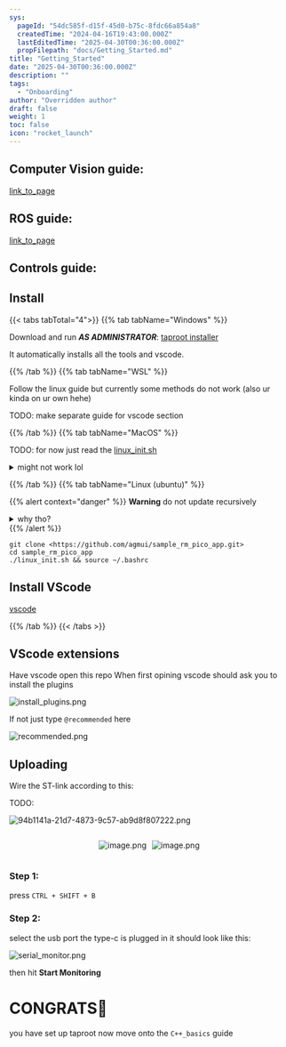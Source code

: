 ```yaml
---
sys:
  pageId: "54dc585f-d15f-45d0-b75c-8fdc66a854a8"
  createdTime: "2024-04-16T19:43:00.000Z"
  lastEditedTime: "2025-04-30T00:36:00.000Z"
  propFilepath: "docs/Getting_Started.md"
title: "Getting_Started"
date: "2025-04-30T00:36:00.000Z"
description: ""
tags:
  - "Onboarding"
author: "Overridden author"
draft: false
weight: 1
toc: false
icon: "rocket_launch"
---
```


## Computer Vision guide:

[link_to_page](86d45bc0-388b-4d26-8848-44f255f73d0e)

## ROS guide:

[link_to_page](3c76c1de-ec8f-46d6-8b0a-294005edc2d5)

## Controls guide:

## Install

{{< tabs tabTotal="4">}}
{{% tab tabName="Windows" %}}

Download and run _**AS ADMINISTRATOR**_: [taproot installer](https://github.com/Thornbots/TeachingFreshies/releases/tag/1.0)

It automatically installs all the tools and vscode.

{{% /tab %}}
{{% tab tabName="WSL" %}}

Follow the linux guide but currently some methods do not work (also ur kinda on ur own hehe)

TODO: make separate guide for vscode section

{{% /tab %}}
{{% tab tabName="MacOS" %}}

TODO: for now just read the [linux_init.sh](https://github.com/agmui/sample_rm_pico_app/blob/main/linux_init.sh)

<details>
<summary>might not work lol</summary>

`brew install libusb pkg-config`

Next install: [vscode](https://code.visualstudio.com/Download)

</details>

{{% /tab %}}
{{% tab tabName="Linux (ubuntu)" %}}

{{% alert context="danger" %}}
**Warning** do not update recursively
<details>
<summary>why tho?</summary>
There are some submodules that may go on for a while (like tinyusb) and I highly
recommend you don't need to get them.
If you want to see what submodules I update just look in `linux_init.sh`
</details>
{{% /alert %}}

```shell
git clone <https://github.com/agmui/sample_rm_pico_app.git>
cd sample_rm_pico_app
./linux_init.sh && source ~/.bashrc
```

## Install VScode

[vscode](https://code.visualstudio.com/Download)

{{% /tab %}}
{{< /tabs >}}

## VScode extensions

Have vscode open this repo
When first opining vscode should ask you to install the plugins

![install_plugins.png](https://prod-files-secure.s3.us-west-2.amazonaws.com/d518164a-d88e-44d1-a4ee-3adb3bd8bce0/89bd30f0-1825-4e77-867b-0a41ce370880/install_plugins.png?X-Amz-Algorithm=AWS4-HMAC-SHA256&X-Amz-Content-Sha256=UNSIGNED-PAYLOAD&X-Amz-Credential=ASIAZI2LB466V62PXQ4K%2F20250815%2Fus-west-2%2Fs3%2Faws4_request&X-Amz-Date=20250815T230852Z&X-Amz-Expires=3600&X-Amz-Security-Token=IQoJb3JpZ2luX2VjEB4aCXVzLXdlc3QtMiJIMEYCIQCTAX30uIzPoj4g28iTYXb6nUyG9tjbC0hVUrf%2FrEfemgIhALerCTfpG1ZVlYgvOiPHXaA0dqeLtqTgdh2uaoODzvEDKv8DCGcQABoMNjM3NDIzMTgzODA1IgxoKH3NhFiXqUUY4rcq3AOzP5%2FmXzCWIuAFD49NC0UxtY8rPCJ4ci%2BnYJCGJFo0XznNaHSQulLOs3nJmG1y8hcm1X1EwYy1SKMshBdmfYvwzcdu2Q6MOlPPk4UqqVjaKVvkpXuWgCLiyTMsaZJeOMmyrWqG45%2FKtNGJPRrFk6p8HdAfDgVr2MPZ9YnW5wHn%2BpBfRx02tzLEEWNj7vWxl4Z0rzNOSFDiKrgJQh3MURMdjAt5SIMHsCqSThxOf5lHKFXrhs0Af59lel8bse80VcEsLcXyPmNeCV3CkZF5Oc2p1z%2FUuumGNW1ewieTsIWT0BRErBmWi3Pa11teBN5YizKNBgnVxh24RO1DjoD9e3GFK7oRVnzC%2F2vinrQ94mJdQ9la92k7He356HpKewg5hmsQp0mvixIndW53orShs4o1%2F0qGzKmuRPNrI8VOfiYO2WocYVYyWbKhBBa2Eh7LdZQeaw3vUsCYQ%2BW9H8TOkxvRDuV3eVj4D5BrVaOlkfXR0beOQzLRPY2KqfYFUbxcumt3JlTcNvtjCTG1N6Mo%2FFq8a2XjiLy%2F3zP5R8IVCcE60T77w7aNKSSxAZClQkuK3E3EVLmFoKhI9BaaKArfx20pQLjFTFdTMF%2FCjPuOaIrlo%2FWL0neYbOKr5H8x6TDX2P7EBjqkAX0puApCTS7VX96lImycUPeQ%2FrlJ%2B8I6kczTfrAajo%2FCdMYyMuL8P9YpHj6BmX7zUAZbrAxU5aVFo9R6GvmJS%2F8QPtkAXwDYEEFeX6EF2Z9nCgLIpcuYRE%2BUNaAXj2XlfFZUE%2F3wzLL6XKXAzjhvqqzgHYV8gyOxoKYXRilNmTQ4aTtBpF%2FTZ2L26YkZrWzeb%2FuB55QdaUjZuofBVL%2BLw4AQ0sDI&X-Amz-Signature=019afe0854b4a909049f1de02f086de2671696a852085b83ed256367e2c36579&X-Amz-SignedHeaders=host&x-amz-checksum-mode=ENABLED&x-id=GetObject)

If not just type `@recommended` here  

![recommended.png](https://prod-files-secure.s3.us-west-2.amazonaws.com/d518164a-d88e-44d1-a4ee-3adb3bd8bce0/61e661e9-5d85-4dfc-be0d-8d2097a5e793/recommended.png?X-Amz-Algorithm=AWS4-HMAC-SHA256&X-Amz-Content-Sha256=UNSIGNED-PAYLOAD&X-Amz-Credential=ASIAZI2LB466V62PXQ4K%2F20250815%2Fus-west-2%2Fs3%2Faws4_request&X-Amz-Date=20250815T230852Z&X-Amz-Expires=3600&X-Amz-Security-Token=IQoJb3JpZ2luX2VjEB4aCXVzLXdlc3QtMiJIMEYCIQCTAX30uIzPoj4g28iTYXb6nUyG9tjbC0hVUrf%2FrEfemgIhALerCTfpG1ZVlYgvOiPHXaA0dqeLtqTgdh2uaoODzvEDKv8DCGcQABoMNjM3NDIzMTgzODA1IgxoKH3NhFiXqUUY4rcq3AOzP5%2FmXzCWIuAFD49NC0UxtY8rPCJ4ci%2BnYJCGJFo0XznNaHSQulLOs3nJmG1y8hcm1X1EwYy1SKMshBdmfYvwzcdu2Q6MOlPPk4UqqVjaKVvkpXuWgCLiyTMsaZJeOMmyrWqG45%2FKtNGJPRrFk6p8HdAfDgVr2MPZ9YnW5wHn%2BpBfRx02tzLEEWNj7vWxl4Z0rzNOSFDiKrgJQh3MURMdjAt5SIMHsCqSThxOf5lHKFXrhs0Af59lel8bse80VcEsLcXyPmNeCV3CkZF5Oc2p1z%2FUuumGNW1ewieTsIWT0BRErBmWi3Pa11teBN5YizKNBgnVxh24RO1DjoD9e3GFK7oRVnzC%2F2vinrQ94mJdQ9la92k7He356HpKewg5hmsQp0mvixIndW53orShs4o1%2F0qGzKmuRPNrI8VOfiYO2WocYVYyWbKhBBa2Eh7LdZQeaw3vUsCYQ%2BW9H8TOkxvRDuV3eVj4D5BrVaOlkfXR0beOQzLRPY2KqfYFUbxcumt3JlTcNvtjCTG1N6Mo%2FFq8a2XjiLy%2F3zP5R8IVCcE60T77w7aNKSSxAZClQkuK3E3EVLmFoKhI9BaaKArfx20pQLjFTFdTMF%2FCjPuOaIrlo%2FWL0neYbOKr5H8x6TDX2P7EBjqkAX0puApCTS7VX96lImycUPeQ%2FrlJ%2B8I6kczTfrAajo%2FCdMYyMuL8P9YpHj6BmX7zUAZbrAxU5aVFo9R6GvmJS%2F8QPtkAXwDYEEFeX6EF2Z9nCgLIpcuYRE%2BUNaAXj2XlfFZUE%2F3wzLL6XKXAzjhvqqzgHYV8gyOxoKYXRilNmTQ4aTtBpF%2FTZ2L26YkZrWzeb%2FuB55QdaUjZuofBVL%2BLw4AQ0sDI&X-Amz-Signature=fc0c2432b09b8ab978419aa7a3f8c586a798dd01f72bcfad12c39ebec7e5d4aa&X-Amz-SignedHeaders=host&x-amz-checksum-mode=ENABLED&x-id=GetObject)

## Uploading

Wire the ST-link according to this:

TODO:

![94b1141a-21d7-4873-9c57-ab9d8f807222.png](https://prod-files-secure.s3.us-west-2.amazonaws.com/d518164a-d88e-44d1-a4ee-3adb3bd8bce0/e5fad17d-ab82-4300-9f4c-505ab4b1202c/94b1141a-21d7-4873-9c57-ab9d8f807222.png?X-Amz-Algorithm=AWS4-HMAC-SHA256&X-Amz-Content-Sha256=UNSIGNED-PAYLOAD&X-Amz-Credential=ASIAZI2LB466V62PXQ4K%2F20250815%2Fus-west-2%2Fs3%2Faws4_request&X-Amz-Date=20250815T230852Z&X-Amz-Expires=3600&X-Amz-Security-Token=IQoJb3JpZ2luX2VjEB4aCXVzLXdlc3QtMiJIMEYCIQCTAX30uIzPoj4g28iTYXb6nUyG9tjbC0hVUrf%2FrEfemgIhALerCTfpG1ZVlYgvOiPHXaA0dqeLtqTgdh2uaoODzvEDKv8DCGcQABoMNjM3NDIzMTgzODA1IgxoKH3NhFiXqUUY4rcq3AOzP5%2FmXzCWIuAFD49NC0UxtY8rPCJ4ci%2BnYJCGJFo0XznNaHSQulLOs3nJmG1y8hcm1X1EwYy1SKMshBdmfYvwzcdu2Q6MOlPPk4UqqVjaKVvkpXuWgCLiyTMsaZJeOMmyrWqG45%2FKtNGJPRrFk6p8HdAfDgVr2MPZ9YnW5wHn%2BpBfRx02tzLEEWNj7vWxl4Z0rzNOSFDiKrgJQh3MURMdjAt5SIMHsCqSThxOf5lHKFXrhs0Af59lel8bse80VcEsLcXyPmNeCV3CkZF5Oc2p1z%2FUuumGNW1ewieTsIWT0BRErBmWi3Pa11teBN5YizKNBgnVxh24RO1DjoD9e3GFK7oRVnzC%2F2vinrQ94mJdQ9la92k7He356HpKewg5hmsQp0mvixIndW53orShs4o1%2F0qGzKmuRPNrI8VOfiYO2WocYVYyWbKhBBa2Eh7LdZQeaw3vUsCYQ%2BW9H8TOkxvRDuV3eVj4D5BrVaOlkfXR0beOQzLRPY2KqfYFUbxcumt3JlTcNvtjCTG1N6Mo%2FFq8a2XjiLy%2F3zP5R8IVCcE60T77w7aNKSSxAZClQkuK3E3EVLmFoKhI9BaaKArfx20pQLjFTFdTMF%2FCjPuOaIrlo%2FWL0neYbOKr5H8x6TDX2P7EBjqkAX0puApCTS7VX96lImycUPeQ%2FrlJ%2B8I6kczTfrAajo%2FCdMYyMuL8P9YpHj6BmX7zUAZbrAxU5aVFo9R6GvmJS%2F8QPtkAXwDYEEFeX6EF2Z9nCgLIpcuYRE%2BUNaAXj2XlfFZUE%2F3wzLL6XKXAzjhvqqzgHYV8gyOxoKYXRilNmTQ4aTtBpF%2FTZ2L26YkZrWzeb%2FuB55QdaUjZuofBVL%2BLw4AQ0sDI&X-Amz-Signature=4df9e69ce515390a59dc889762dd918610d9d0365d04ca71eb8274519ee4302f&X-Amz-SignedHeaders=host&x-amz-checksum-mode=ENABLED&x-id=GetObject)

<div style="display: flex;flex-direction: row; column-gap:10px; max-width: 630px;justify-content: center;">
<div>

![image.png](https://prod-files-secure.s3.us-west-2.amazonaws.com/d518164a-d88e-44d1-a4ee-3adb3bd8bce0/210ecb78-1116-4d7b-b9b7-2292f66fa2c2/image.png?X-Amz-Algorithm=AWS4-HMAC-SHA256&X-Amz-Content-Sha256=UNSIGNED-PAYLOAD&X-Amz-Credential=ASIAZI2LB4666W7SBKZT%2F20250815%2Fus-west-2%2Fs3%2Faws4_request&X-Amz-Date=20250815T230856Z&X-Amz-Expires=3600&X-Amz-Security-Token=IQoJb3JpZ2luX2VjEB4aCXVzLXdlc3QtMiJIMEYCIQDhd5gKAULABEEI7BzO5UbJdy6KUhTaDthIJyZz1o8Z5wIhAKuxsHv9G7OO1DYA5wvGLeofNlxXYuQ7G6ZfAyFFT9OTKv8DCGcQABoMNjM3NDIzMTgzODA1IgxSKZkCSbXSku6b2kAq3ANocuMBIphImYlLYVZr9KT1xeEHHc7mTcMxCFA3d4JmqnwHFN1pfwrHHlmA56AU%2BgwqojErQc4WSc7Z27xO8J11yyNTNCd9ZlIHoU2fiye4vlWnKwgFO0fsN9jGt4nl8xpmsmQB8tPiY1trNAd%2FwpzWFfxFPt3lCdbnhh%2F5kjk29oPRBc8%2Fh%2FMy4GRNBOdWFdeqSTOIvsjrkOkmA265%2F03kpDM5WplDI4COtxVPziDeVuIObxTq4NybFWvAy1ANaKK0nPii3zXNjlTd2k49beWw2eLZ%2Bukg95CFn0aZjUFBLa%2FV8WAEtE2rzJxl3kagYq95aXLeiUX0C4q2Mfvp52NDfkkdlV55i4Jd%2FtHQHyk7JFnoW6APU6wrxKSlXiRX0Poi8yAZe5uBgItpxw8Pmtf1Hdlic%2BM50bruWwkMGyrlPr5xV4vC%2FCzcn%2BiBYlQW064hmpWgzeA0%2BbEhKVRDiQXL76F45Emz%2BRH8y6N6voSPHNbjL%2BAOwDvz6dFX%2BPMUAPQNu1s7HIv4G3SItN3A%2F11ffG2SgO4qaWOOn%2FKJfYLOYw%2Fx4dA%2BEPTXA6Dy42%2FqFcUMSKGkIF6F418T3s4gE1%2FNgHDPzwbgPxJ9RRd9M1q9xkkcCwoMVerzdlv9OzDh2P7EBjqkATI%2FBTn2tuQeTUxiRxBXbgV6YZqUZoMylOKNe%2FPP4c2zIgTc1sMYuknq7SpEOyotthLc0NQe4fD80gN9n6X2wEVTENDsLTUi4E%2FWQjaEcnC%2BPp3rJsJLigqdMyM4aP0AbfLt%2FgtufqqlBS6WLtvS%2B8fPL0cN8aaeD%2Bd8YxfmArIU9nYxEvkglHMbZeZmbxKfeh1btSq0qXkCU80eFZeryAR7E7Ww&X-Amz-Signature=c13a854d0bd99329dfabcd675a5f793f4d2ed05f4dc34d328b864a0b212a9382&X-Amz-SignedHeaders=host&x-amz-checksum-mode=ENABLED&x-id=GetObject)

</div>
<div>

![image.png](https://prod-files-secure.s3.us-west-2.amazonaws.com/d518164a-d88e-44d1-a4ee-3adb3bd8bce0/33a0fd0f-8ca6-4a86-8e09-26e95ded1fff/image.png?X-Amz-Algorithm=AWS4-HMAC-SHA256&X-Amz-Content-Sha256=UNSIGNED-PAYLOAD&X-Amz-Credential=ASIAZI2LB466WALN7HKK%2F20250815%2Fus-west-2%2Fs3%2Faws4_request&X-Amz-Date=20250815T230857Z&X-Amz-Expires=3600&X-Amz-Security-Token=IQoJb3JpZ2luX2VjEB4aCXVzLXdlc3QtMiJIMEYCIQCzog0lLAC47NKxxWN%2BHuos0Fyj%2BrsX3AQinzAVdhIuegIhAIFTLA1RyFCgp%2ByQ6goJkqTzLKsY7833kCwpffi6RASrKv8DCGcQABoMNjM3NDIzMTgzODA1Igyt3HXW3d6K5VTaRIMq3APNafsN%2BRRi9CW6r%2BeqIaULmII82Nu4mNb4x6m36hxiQNGlWp1SVjbjGOwcS7RguSHfOZotNQZbyjkZBApnqQB4nB51gYkOjSPoXqJdD%2F6VdngqlWkL3WdUVP0PsstO0nhPiMX92LM9qTbwBoufAAVk%2B9j%2FMhJK9up9gb5pnYnHfd1h0XARZV8Y2BQOisyub57rleIa3sG8spjQyK%2FmpSHa7%2F3rgmxxUPobwcyQlrmRfPdpR3HoP3iqVe%2F9oaxdPiU9W8R15nCjV7iyXsjw2yyO4gk9KpMzQbUSnDfxig%2BlB4JEl4g2O3vo8321904C2pXs0cw7AQNSQw43SZcGSAQoDXSwkqz4pzqPsR0UIdRmEuKMjOoubqyf21BtLHYQ3rqOzoukwfXdUobzE%2BZS4g%2BsXdjBQBv3qDsne5fj4QJQYJYY%2BRgGFgVd%2F0UFILpUeh1i8sNL5OkuCCSQsHEKNMhk5Fh6yCv3YtWu7h2zswo2PrQqDHxC7LRpX0d4Y0UtVJuOqlyXDt4NPxAIcq%2FInXNTxdRFaWfojvl7bJXmPKJ%2F3Qi5BU4Rc4dPQs63AKUOnkLZK1cm%2FAPdKHNsa5uPa5RI9YJzpJwfboC%2B9FmVCL52cKZvB2BrlE8cXFGMEDDn1%2F7EBjqkAaQnVS4tPE%2FwWCicN6wzUesDJ9Dt%2BOTOxDvUbG0cwfxB%2Box9G5CSv3km4pcCUBaEgaTaFZfe44588q9TKKkIoojGIRQVOWPenI6qmFrq3vyS%2B9%2Fav0pVKd5otZFUoRLrVRRltLm9HRO0rJdXDMxJlzJx2v7ZsUToIF16jW9S85aC%2BTsIE2bF94y0CNFHkbYnUfHj4Oq4GwYwmIoUDiiM0StSt8%2B2&X-Amz-Signature=5a413af6cac935783d1ef2fe8c03090105bc5a0e3cfeb97556e6ab924b82058d&X-Amz-SignedHeaders=host&x-amz-checksum-mode=ENABLED&x-id=GetObject)

</div>
</div>

### Step 1:

press `CTRL + SHIFT + B`

### Step 2:

select the usb port the type-c is plugged in it should look like this:

![serial_monitor.png](https://prod-files-secure.s3.us-west-2.amazonaws.com/d518164a-d88e-44d1-a4ee-3adb3bd8bce0/f03f4774-05d4-4393-b6a0-d5efb6d315ab/serial_monitor.png?X-Amz-Algorithm=AWS4-HMAC-SHA256&X-Amz-Content-Sha256=UNSIGNED-PAYLOAD&X-Amz-Credential=ASIAZI2LB466V62PXQ4K%2F20250815%2Fus-west-2%2Fs3%2Faws4_request&X-Amz-Date=20250815T230852Z&X-Amz-Expires=3600&X-Amz-Security-Token=IQoJb3JpZ2luX2VjEB4aCXVzLXdlc3QtMiJIMEYCIQCTAX30uIzPoj4g28iTYXb6nUyG9tjbC0hVUrf%2FrEfemgIhALerCTfpG1ZVlYgvOiPHXaA0dqeLtqTgdh2uaoODzvEDKv8DCGcQABoMNjM3NDIzMTgzODA1IgxoKH3NhFiXqUUY4rcq3AOzP5%2FmXzCWIuAFD49NC0UxtY8rPCJ4ci%2BnYJCGJFo0XznNaHSQulLOs3nJmG1y8hcm1X1EwYy1SKMshBdmfYvwzcdu2Q6MOlPPk4UqqVjaKVvkpXuWgCLiyTMsaZJeOMmyrWqG45%2FKtNGJPRrFk6p8HdAfDgVr2MPZ9YnW5wHn%2BpBfRx02tzLEEWNj7vWxl4Z0rzNOSFDiKrgJQh3MURMdjAt5SIMHsCqSThxOf5lHKFXrhs0Af59lel8bse80VcEsLcXyPmNeCV3CkZF5Oc2p1z%2FUuumGNW1ewieTsIWT0BRErBmWi3Pa11teBN5YizKNBgnVxh24RO1DjoD9e3GFK7oRVnzC%2F2vinrQ94mJdQ9la92k7He356HpKewg5hmsQp0mvixIndW53orShs4o1%2F0qGzKmuRPNrI8VOfiYO2WocYVYyWbKhBBa2Eh7LdZQeaw3vUsCYQ%2BW9H8TOkxvRDuV3eVj4D5BrVaOlkfXR0beOQzLRPY2KqfYFUbxcumt3JlTcNvtjCTG1N6Mo%2FFq8a2XjiLy%2F3zP5R8IVCcE60T77w7aNKSSxAZClQkuK3E3EVLmFoKhI9BaaKArfx20pQLjFTFdTMF%2FCjPuOaIrlo%2FWL0neYbOKr5H8x6TDX2P7EBjqkAX0puApCTS7VX96lImycUPeQ%2FrlJ%2B8I6kczTfrAajo%2FCdMYyMuL8P9YpHj6BmX7zUAZbrAxU5aVFo9R6GvmJS%2F8QPtkAXwDYEEFeX6EF2Z9nCgLIpcuYRE%2BUNaAXj2XlfFZUE%2F3wzLL6XKXAzjhvqqzgHYV8gyOxoKYXRilNmTQ4aTtBpF%2FTZ2L26YkZrWzeb%2FuB55QdaUjZuofBVL%2BLw4AQ0sDI&X-Amz-Signature=5e34373035eae8d97aaa4031d8246e4203a09bbc76940915f3c9f8bc139fd252&X-Amz-SignedHeaders=host&x-amz-checksum-mode=ENABLED&x-id=GetObject)

then hit **Start Monitoring**

# CONGRATS🎉

you have set up taproot now move onto the `C++_basics` guide
